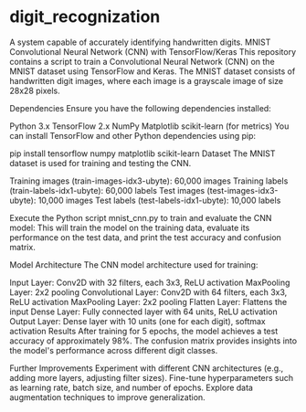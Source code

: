 # digit_recognization
A system capable of accurately identifying handwritten digits. 
MNIST Convolutional Neural Network (CNN) with TensorFlow/Keras
This repository contains a script to train a Convolutional Neural Network (CNN) on the MNIST dataset using TensorFlow and Keras. The MNIST dataset consists of handwritten digit images, where each image is a grayscale image of size 28x28 pixels.

Dependencies
Ensure you have the following dependencies installed:

Python 3.x
TensorFlow 2.x
NumPy
Matplotlib
scikit-learn (for metrics)
You can install TensorFlow and other Python dependencies using pip:

pip install tensorflow numpy matplotlib scikit-learn
Dataset
The MNIST dataset is used for training and testing the CNN.

Training images (train-images-idx3-ubyte): 60,000 images
Training labels (train-labels-idx1-ubyte): 60,000 labels
Test images (test-images-idx3-ubyte): 10,000 images
Test labels (test-labels-idx1-ubyte): 10,000 labels


Execute the Python script mnist_cnn.py to train and evaluate the CNN model:
This will train the model on the training data, evaluate its performance on the test data, and print the test accuracy and confusion matrix.

Model Architecture
The CNN model architecture used for training:

Input Layer: Conv2D with 32 filters, each 3x3, ReLU activation
MaxPooling Layer: 2x2 pooling
Convolutional Layer: Conv2D with 64 filters, each 3x3, ReLU activation
MaxPooling Layer: 2x2 pooling
Flatten Layer: Flattens the input
Dense Layer: Fully connected layer with 64 units, ReLU activation
Output Layer: Dense layer with 10 units (one for each digit), softmax activation
Results
After training for 5 epochs, the model achieves a test accuracy of approximately 98%. The confusion matrix provides insights into the model's performance across different digit classes.

Further Improvements
Experiment with different CNN architectures (e.g., adding more layers, adjusting filter sizes).
Fine-tune hyperparameters such as learning rate, batch size, and number of epochs.
Explore data augmentation techniques to improve generalization.

